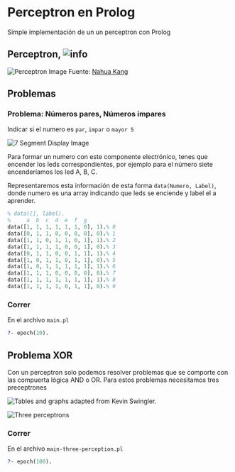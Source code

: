 # Perceptron en Prolog
Simple implementación de un un perceptron con  Prolog

## Perceptron, ![info](https://en.wikipedia.org/wiki/Perceptron)

![Perceptron Image](https://raw.githubusercontent.com/MaraniMatias/Perceptron_on_Prolog/image/percepto.png)
Fuente: [Nahua Kang](https://towardsdatascience.com/multi-layer-neural-networks-with-sigmoid-function-deep-learning-for-rookies-2-bf464f09eb7f)

## Problemas

### Problema: Números pares, Números impares

Indicar si el numero es `par`, `impar` o `mayor 5`

![7 Segment Display Image](https://raw.githubusercontent.com/MaraniMatias/Perceptron_on_Prolog/image/7_segment_display.png)

Para formar un numero con este componente electrónico, tenes que encender los leds correspondientes,
por ejemplo para el número siete encenderíamos los led A, B, C.

Representaremos esta información de esta forma `data(Numero, Label)`, donde numero es una array
indicando que leds se enciende y label el a aprender.

```prolog
% data([], label).
%     a  b  c  d  e  f  g
data([1, 1, 1, 1, 1, 1, 0], 1).% 0
data([0, 1, 1, 0, 0, 0, 0], 0).% 1
data([1, 1, 0, 1, 1, 0, 1], 1).% 2
data([1, 1, 1, 1, 0, 0, 1], 0).% 3
data([0, 1, 1, 0, 0, 1, 1], 1).% 4
data([1, 0, 1, 1, 0, 1, 1], 0).% 5
data([1, 0, 1, 1, 1, 1, 1], 1).% 6
data([1, 1, 1, 0, 0, 0, 0], 0).% 7
data([1, 1, 1, 1, 1, 1, 1], 1).% 8
data([1, 1, 1, 1, 0, 1, 1], 0).% 9
```

### Correr

En el archivo `main.pl`
```prolog
?- epoch(10).
```

## Problema XOR

Con un perceptron solo podemos resolver problemas que se comporte con las compuerta lógica AND o
OR.
Para estos problemas necesitamos tres preceptrones

![Tables and graphs adapted from Kevin Swingler.](https://raw.githubusercontent.com/MaraniMatias/Perceptron_on_Prolog/image/and_or_xor.png)

![Three perceptrons](https://raw.githubusercontent.com/MaraniMatias/Perceptron_on_Prolog/image/three_perceptrons.jpg)

### Correr

En el archivo `main-three-perception.pl`
```prolog
?- epoch(100).
```
